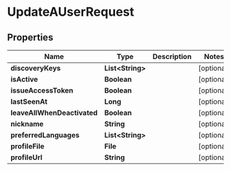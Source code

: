 

# UpdateAUserRequest


## Properties

| Name | Type | Description | Notes |
|------------ | ------------- | ------------- | -------------|
|**discoveryKeys** | **List&lt;String&gt;** |  |  [optional] |
|**isActive** | **Boolean** |  |  [optional] |
|**issueAccessToken** | **Boolean** |  |  [optional] |
|**lastSeenAt** | **Long** |  |  [optional] |
|**leaveAllWhenDeactivated** | **Boolean** |  |  [optional] |
|**nickname** | **String** |  |  [optional] |
|**preferredLanguages** | **List&lt;String&gt;** |  |  [optional] |
|**profileFile** | **File** |  |  [optional] |
|**profileUrl** | **String** |  |  [optional] |



